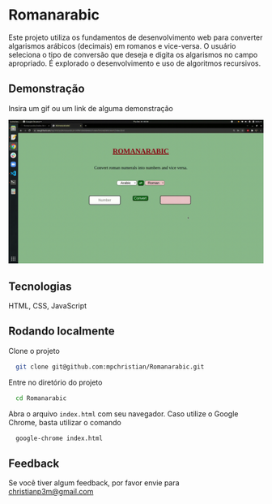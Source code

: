 
# Romanarabic
Este projeto utiliza os fundamentos de desenvolvimento web para
converter algarismos arábicos (decimais) em romanos
e vice-versa. O usuário seleciona o tipo de conversão que deseja e digita
os algarismos no campo apropriado. É explorado
o desenvolvimento e uso de algoritmos recursivos.

## Demonstração

Insira um gif ou um link de alguma demonstração

<img src="romanarabic-demo.gif" alt="Romanarabic Demo" width="600px">

## Tecnologias

HTML, CSS, JavaScript


## Rodando localmente

Clone o projeto

```bash
  git clone git@github.com:mpchristian/Romanarabic.git
```

Entre no diretório do projeto

```bash
  cd Romanarabic
```

Abra o arquivo `index.html` com seu navegador. Caso utilize o Google Chrome,
basta utilizar o comando

```bash
  google-chrome index.html
```

## Feedback

Se você tiver algum feedback, por favor envie para christianp3m@gmail.com